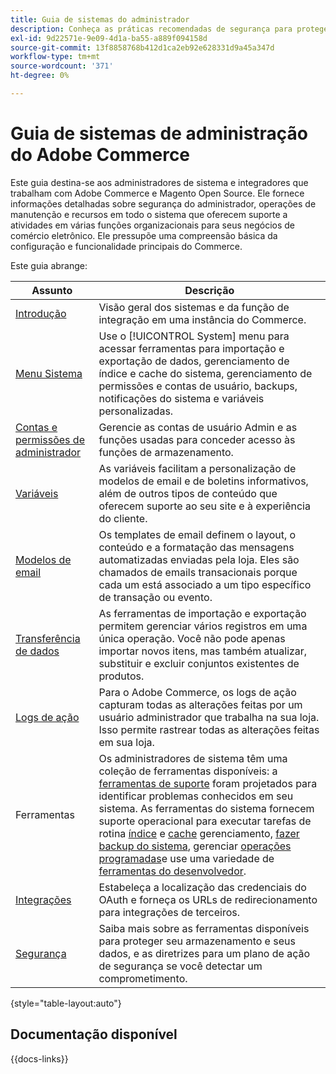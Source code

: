 ```yaml
---
title: Guia de sistemas do administrador
description: Conheça as práticas recomendadas de segurança para proteger suas permissões de armazenamento e gerenciamento do Commerce, bem como importar e exportar dados, gerenciar integrações e extensões e cuidar da manutenção de rotina.
exl-id: 9d22571e-9e09-4d1a-ba55-a889f094158d
source-git-commit: 13f8858768b412d1ca2eb92e628331d9a45a347d
workflow-type: tm+mt
source-wordcount: '371'
ht-degree: 0%

---
```


# Guia de sistemas de administração do Adobe Commerce

Este guia destina-se aos administradores de sistema e integradores que trabalham com Adobe Commerce e Magento Open Source. Ele fornece informações detalhadas sobre segurança do administrador, operações de manutenção e recursos em todo o sistema que oferecem suporte a atividades em várias funções organizacionais para seus negócios de comércio eletrônico. Ele pressupõe uma compreensão básica da configuração e funcionalidade principais do Commerce.

Este guia abrange:

| Assunto | Descrição |
| ------- | ----------- |
| [Introdução](introduction.md) | Visão geral dos sistemas e da função de integração em uma instância do Commerce. |
| [Menu Sistema](system-menu.md) | Use o [!UICONTROL System] menu para acessar ferramentas para importação e exportação de dados, gerenciamento de índice e cache do sistema, gerenciamento de permissões e contas de usuário, backups, notificações do sistema e variáveis personalizadas. |
| [Contas e permissões de administrador](permissions.md) | Gerencie as contas de usuário Admin e as funções usadas para conceder acesso às funções de armazenamento. |
| [Variáveis](variables-predefined.md) | As variáveis facilitam a personalização de modelos de email e de boletins informativos, além de outros tipos de conteúdo que oferecem suporte ao seu site e à experiência do cliente. |
| [Modelos de email](email-templates.md) | Os templates de email definem o layout, o conteúdo e a formatação das mensagens automatizadas enviadas pela loja. Eles são chamados de emails transacionais porque cada um está associado a um tipo específico de transação ou evento. |
| [Transferência de dados](data-transfer.md) | As ferramentas de importação e exportação permitem gerenciar vários registros em uma única operação. Você não pode apenas importar novos itens, mas também atualizar, substituir e excluir conjuntos existentes de produtos. |
| [Logs de ação](action-log.md) | Para o Adobe Commerce, os logs de ação capturam todas as alterações feitas por um usuário administrador que trabalha na sua loja. Isso permite rastrear todas as alterações feitas em sua loja. |
| Ferramentas | Os administradores de sistema têm uma coleção de ferramentas disponíveis: a [ferramentas de suporte](support.md) foram projetados para identificar problemas conhecidos em seu sistema. As ferramentas do sistema fornecem suporte operacional para executar tarefas de rotina [índice](index-management.md) e [cache](cache-management.md) gerenciamento, [fazer backup do sistema](backups.md), gerenciar [operações programadas](data-scheduled-import-export.md)e use uma variedade de [ferramentas do desenvolvedor](developer-tools.md). |
| [Integrações](integrations.md) | Estabeleça a localização das credenciais do OAuth e forneça os URLs de redirecionamento para integrações de terceiros. |
| [Segurança](security.md) | Saiba mais sobre as ferramentas disponíveis para proteger seu armazenamento e seus dados, e as diretrizes para um plano de ação de segurança se você detectar um comprometimento. |

{style="table-layout:auto"}

## Documentação disponível

{{docs-links}}
